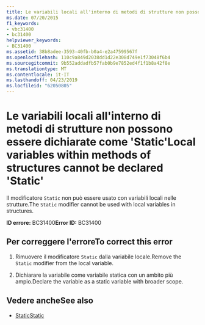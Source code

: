 ```yaml
---
title: Le variabili locali all'interno di metodi di strutture non possono essere dichiarate come 'Static'
ms.date: 07/20/2015
f1_keywords:
- vbc31400
- bc31400
helpviewer_keywords:
- BC31400
ms.assetid: 38b8adee-3593-40fb-b0a4-e2a47599567f
ms.openlocfilehash: 110c9a849d2038dd1d22e308d749e1f73048f6b4
ms.sourcegitcommit: 9b552addadfb57fab0b9e7852ed4f1f1b8a42f8e
ms.translationtype: MT
ms.contentlocale: it-IT
ms.lasthandoff: 04/23/2019
ms.locfileid: "62050805"
---
```

# <a name="local-variables-within-methods-of-structures-cannot-be-declared-static"></a><span data-ttu-id="3419b-102">Le variabili locali all'interno di metodi di strutture non possono essere dichiarate come 'Static'</span><span class="sxs-lookup"><span data-stu-id="3419b-102">Local variables within methods of structures cannot be declared 'Static'</span></span>
<span data-ttu-id="3419b-103">Il modificatore `Static` non può essere usato con variabili locali nelle strutture.</span><span class="sxs-lookup"><span data-stu-id="3419b-103">The `Static` modifier cannot be used with local variables in structures.</span></span>  
  
 <span data-ttu-id="3419b-104">**ID errore:** BC31400</span><span class="sxs-lookup"><span data-stu-id="3419b-104">**Error ID:** BC31400</span></span>  
  
## <a name="to-correct-this-error"></a><span data-ttu-id="3419b-105">Per correggere l'errore</span><span class="sxs-lookup"><span data-stu-id="3419b-105">To correct this error</span></span>  
  
1. <span data-ttu-id="3419b-106">Rimuovere il modificatore `Static` dalla variabile locale.</span><span class="sxs-lookup"><span data-stu-id="3419b-106">Remove the `Static` modifier from the local variable.</span></span>  
  
2. <span data-ttu-id="3419b-107">Dichiarare la variabile come variabile statica con un ambito più ampio.</span><span class="sxs-lookup"><span data-stu-id="3419b-107">Declare the variable as a static variable with broader scope.</span></span>  
  
## <a name="see-also"></a><span data-ttu-id="3419b-108">Vedere anche</span><span class="sxs-lookup"><span data-stu-id="3419b-108">See also</span></span>

- [<span data-ttu-id="3419b-109">Static</span><span class="sxs-lookup"><span data-stu-id="3419b-109">Static</span></span>](../../visual-basic/language-reference/modifiers/static.md)
